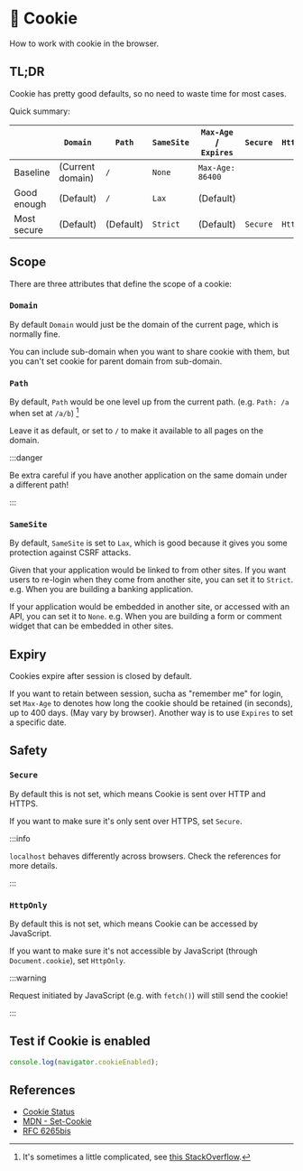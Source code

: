 # 🍪 Cookie

How to work with cookie in the browser.

## TL;DR

Cookie has pretty good defaults, so no need to waste time for most cases.

Quick summary:

|             | `Domain`         | `Path`    | `SameSite` | `Max-Age` / `Expires` | `Secure` | `HttpOnly` |
| ----------- | ---------------- | --------- | ---------- | --------------------- | -------- | ---------- |
| Baseline    | (Current domain) | `/`       | `None`     | `Max-Age: 86400`      |          |            |
| Good enough | (Default)        | `/`       | `Lax`      | (Default)             |          |            |
| Most secure | (Default)        | (Default) | `Strict`   | (Default)             | `Secure` | `HttpOnly` |

## Scope

There are three attributes that define the scope of a cookie:

### `Domain`

By default `Domain` would just be the domain of the current page, which is normally fine.

You can include sub-domain when you want to share cookie with them, but you can't set cookie for parent domain from sub-domain.

### `Path`

By default, `Path` would be one level up from the current path. (e.g. `Path: /a` when set at `/a/b`) [^1]

Leave it as default, or set to `/` to make it available to all pages on the domain.

:::danger

Be extra careful if you have another application on the same domain under a different path!

:::

[^1]: It's sometimes a little complicated, see [this StackOverflow](https://stackoverflow.com/questions/43324480/how-does-a-browser-handle-cookie-with-no-path-and-no-domain).

### `SameSite`

By default, `SameSite` is set to `Lax`, which is good because it gives you some protection against CSRF attacks.

Given that your application would be linked to from other sites. If you want users to re-login when they come from another site, you can set it to `Strict`. e.g. When you are building a banking application.

If your application would be embedded in another site, or accessed with an API, you can set it to `None`. e.g. When you are building a form or comment widget that can be embedded in other sites.

## Expiry

Cookies expire after session is closed by default.

If you want to retain between session, sucha as "remember me" for login, set `Max-Age` to denotes how long the cookie should be retained (in seconds), up to 400 days. (May vary by browser). Another way is to use `Expires` to set a specific date.

## Safety

### `Secure`

By default this is not set, which means Cookie is sent over HTTP and HTTPS.

If you want to make sure it's only sent over HTTPS, set `Secure`.

:::info

`localhost` behaves differently across browsers. Check the references for more details.

:::

### `HttpOnly`

By default this is not set, which means Cookie can be accessed by JavaScript.

If you want to make sure it's not accessible by JavaScript (through `Document.cookie`), set `HttpOnly`.

:::warning

Request initiated by JavaScript (e.g. with `fetch()`) will still send the cookie!

:::

## Test if Cookie is enabled

```javascript
console.log(navigator.cookieEnabled);
```

## References

- [Cookie Status](https://www.cookiestatus.com/)
- [MDN - Set-Cookie](https://developer.mozilla.org/en-US/docs/Web/HTTP/Headers/Set-Cookie)
- [RFC 6265bis](https://httpwg.org/http-extensions/draft-ietf-httpbis-rfc6265bis.html)
